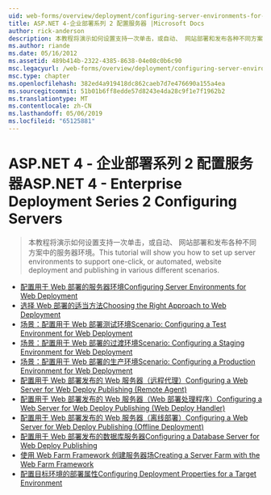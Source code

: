 ```yaml
---
uid: web-forms/overview/deployment/configuring-server-environments-for-web-deployment/index
title: ASP.NET 4-企业部署系列 2 配置服务器 |Microsoft Docs
author: rick-anderson
description: 本教程将演示如何设置支持一次单击，或自动、 网站部署和发布各种不同方案中的服务器环境...
ms.author: riande
ms.date: 05/16/2012
ms.assetid: 489b414b-2322-4385-8638-04e08c0b6c90
msc.legacyurl: /web-forms/overview/deployment/configuring-server-environments-for-web-deployment
msc.type: chapter
ms.openlocfilehash: 382ed4a919418dc862caeb7d7e476690a155a4ea
ms.sourcegitcommit: 51b01b6ff8edde57d8243e4da28c9f1e7f1962b2
ms.translationtype: MT
ms.contentlocale: zh-CN
ms.lasthandoff: 05/06/2019
ms.locfileid: "65125881"
---
```

# <a name="aspnet-4---enterprise-deployment-series-2-configuring-servers"></a><span data-ttu-id="88e6c-103">ASP.NET 4 - 企业部署系列 2 配置服务器</span><span class="sxs-lookup"><span data-stu-id="88e6c-103">ASP.NET 4 - Enterprise Deployment Series 2 Configuring Servers</span></span>

> <span data-ttu-id="88e6c-104">本教程将演示如何设置支持一次单击，或自动、 网站部署和发布各种不同方案中的服务器环境。</span><span class="sxs-lookup"><span data-stu-id="88e6c-104">This tutorial will show you how to set up server environments to support one-click, or automated, website deployment and publishing in various different scenarios.</span></span>

- [<span data-ttu-id="88e6c-105">配置用于 Web 部署的服务器环境</span><span class="sxs-lookup"><span data-stu-id="88e6c-105">Configuring Server Environments for Web Deployment</span></span>](configuring-server-environments-for-web-deployment.md)
- [<span data-ttu-id="88e6c-106">选择 Web 部署的适当方法</span><span class="sxs-lookup"><span data-stu-id="88e6c-106">Choosing the Right Approach to Web Deployment</span></span>](choosing-the-right-approach-to-web-deployment.md)
- [<span data-ttu-id="88e6c-107">场景：配置用于 Web 部署测试环境</span><span class="sxs-lookup"><span data-stu-id="88e6c-107">Scenario: Configuring a Test Environment for Web Deployment</span></span>](scenario-configuring-a-test-environment-for-web-deployment.md)
- [<span data-ttu-id="88e6c-108">场景：配置用于 Web 部署的过渡环境</span><span class="sxs-lookup"><span data-stu-id="88e6c-108">Scenario: Configuring a Staging Environment for Web Deployment</span></span>](scenario-configuring-a-staging-environment-for-web-deployment.md)
- [<span data-ttu-id="88e6c-109">场景：配置用于 Web 部署的生产环境</span><span class="sxs-lookup"><span data-stu-id="88e6c-109">Scenario: Configuring a Production Environment for Web Deployment</span></span>](scenario-configuring-a-production-environment-for-web-deployment.md)
- [<span data-ttu-id="88e6c-110">配置用于 Web 部署发布的 Web 服务器（远程代理）</span><span class="sxs-lookup"><span data-stu-id="88e6c-110">Configuring a Web Server for Web Deploy Publishing (Remote Agent)</span></span>](configuring-a-web-server-for-web-deploy-publishing-remote-agent.md)
- [<span data-ttu-id="88e6c-111">配置用于 Web 部署发布的 Web 服务器（Web 部署处理程序）</span><span class="sxs-lookup"><span data-stu-id="88e6c-111">Configuring a Web Server for Web Deploy Publishing (Web Deploy Handler)</span></span>](configuring-a-web-server-for-web-deploy-publishing-web-deploy-handler.md)
- [<span data-ttu-id="88e6c-112">配置用于 Web 部署发布的 Web 服务器（离线部署）</span><span class="sxs-lookup"><span data-stu-id="88e6c-112">Configuring a Web Server for Web Deploy Publishing (Offline Deployment)</span></span>](configuring-a-web-server-for-web-deploy-publishing-offline-deployment.md)
- [<span data-ttu-id="88e6c-113">配置用于 Web 部署发布的数据库服务器</span><span class="sxs-lookup"><span data-stu-id="88e6c-113">Configuring a Database Server for Web Deploy Publishing</span></span>](configuring-a-database-server-for-web-deploy-publishing.md)
- [<span data-ttu-id="88e6c-114">使用 Web Farm Framework 创建服务器场</span><span class="sxs-lookup"><span data-stu-id="88e6c-114">Creating a Server Farm with the Web Farm Framework</span></span>](creating-a-server-farm-with-the-web-farm-framework.md)
- [<span data-ttu-id="88e6c-115">配置目标环境的部署属性</span><span class="sxs-lookup"><span data-stu-id="88e6c-115">Configuring Deployment Properties for a Target Environment</span></span>](configuring-deployment-properties-for-a-target-environment.md)
